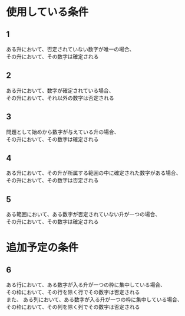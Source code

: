 # 使用している条件

## 1
ある升において、否定されていない数字が唯一の場合、  
その升において、その数字は確定される  
## 2
ある升において、数字が確定されている場合、  
その升において、それ以外の数字は否定される  
## 3
問題として始めから数字が与えている升の場合、  
その升において、その数字は確定される  
## 4
ある升において、その升が所属する範囲の中に確定された数字がある場合、  
その升において、その数字は否定される  
## 5
ある範囲において、ある数字が否定されていない升が一つの場合、  
その升において、その数字は確定される  

# 追加予定の条件

## 6
ある行において、ある数字が入る升が一つの枠に集中している場合、  
その枠において、その行を除く行でその数字は否定される  
また、
ある列において、ある数字が入る升が一つの枠に集中している場合、  
その枠において、その列を除く列でその数字は否定される  